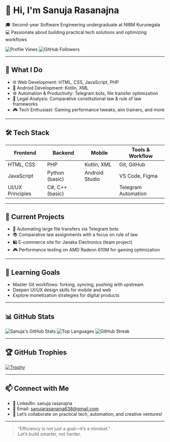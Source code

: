 # 👋 Hi, I'm Sanuja Rasanajna

🎓 Second-year Software Engineering undergraduate at NIBM Kurunegala  
💻 Passionate about building practical tech solutions and optimizing workflows   

![Profile Views](https://komarev.com/ghpvc/?username=SanujaRasanajna2007&label=Profile%20views&color=0e75b6&style=flat)
![GitHub Followers](https://img.shields.io/github/followers/SanujaRasanajna2007?label=Follow&style=social)

---

## 🚀 What I Do

- 🌐 Web Development: HTML, CSS, JavaScript, PHP  
- 📱 Android Development: Kotlin, XML  
- ⚙️ Automation & Productivity: Telegram bots, file transfer optimization  
- 🧠 Legal Analysis: Comparative constitutional law & rule of law frameworks  
- 🎮 Tech Enthusiast: Gaming performance tweaks, aim trainers, and more

---

## 🛠️ Tech Stack

| Frontend        | Backend         | Mobile         | Tools & Workflow     |
|-----------------|-----------------|----------------|-----------------------|
| HTML, CSS       | PHP             | Kotlin, XML    | Git, GitHub           |
| JavaScript      | Python (basic)  | Android Studio | VS Code, Figma        |
| UI/UX Principles| C#, C++ (basic) |                | Telegram Automation   |

---

## 📌 Current Projects

- 🔄 Automating large file transfers via Telegram bots  
- 📚 Comparative law assignments with a focus on rule of law  
- 🛍️ E-commerce site for Janaka Electronics (team project)  
- 🎮 Performance testing on AMD Radeon 610M for gaming optimization

---

## 🌱 Learning Goals

- Master Git workflows: forking, syncing, pushing with upstream  
- Deepen UI/UX design skills for mobile and web  
- Explore monetization strategies for digital products

---

## 📊 GitHub Stats

![Sanuja's GitHub Stats](https://github-readme-stats.vercel.app/api?username=SanujaRasanajna2007&show_icons=true&theme=radical)
![Top Languages](https://github-readme-stats.vercel.app/api/top-langs/?username=SanujaRasanajna2007&layout=compact&theme=radical)
![GitHub Streak](https://github-readme-streak-stats.herokuapp.com/?user=SanujaRasanajna2007&theme=radical)

---

## 🏆 GitHub Trophies

[![Trophy](https://github-profile-trophy.vercel.app/?username=SanujaRasanajna2007&theme=onedark)](https://github.com/SanujaRasanajna2007)


---

## 📫 Connect with Me

- 💼 LinkedIn: sanuja rasanajna 
- 📧 Email: sanujarasanajna638@gmail.com  
- 🧠 Let’s collaborate on practical tech, automation, and creative ventures!

---

> “Efficiency is not just a goal—it’s a mindset.”  
> Let’s build smarter, not harder.
